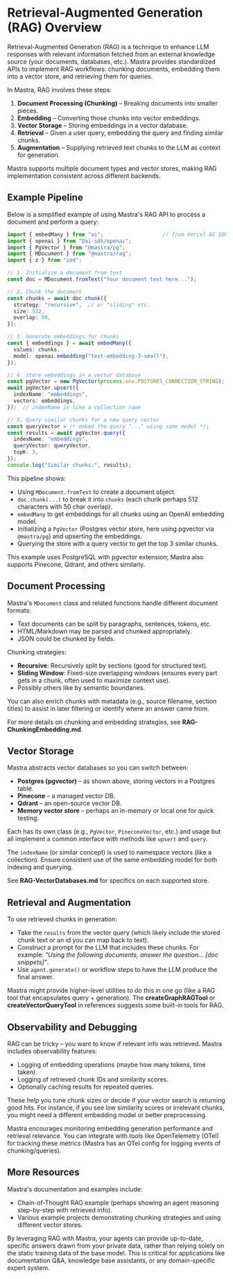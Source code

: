 # Retrieval-Augmented Generation (RAG) Overview

Retrieval-Augmented Generation (RAG) is a technique to enhance LLM responses with relevant information fetched from an external knowledge source (your documents, databases, etc.). Mastra provides standardized APIs to implement RAG workflows: chunking documents, embedding them into a vector store, and retrieving them for queries.

In Mastra, RAG involves these steps:
1. **Document Processing (Chunking)** – Breaking documents into smaller pieces.
2. **Embedding** – Converting those chunks into vector embeddings.
3. **Vector Storage** – Storing embeddings in a vector database.
4. **Retrieval** – Given a user query, embedding the query and finding similar chunks.
5. **Augmentation** – Supplying retrieved text chunks to the LLM as context for generation.

Mastra supports multiple document types and vector stores, making RAG implementation consistent across different backends.

## Example Pipeline

Below is a simplified example of using Mastra's RAG API to process a document and perform a query:

```ts
import { embedMany } from "ai";                   // from Vercel AI SDK
import { openai } from "@ai-sdk/openai";
import { PgVector } from "@mastra/pg";
import { MDocument } from "@mastra/rag";
import { z } from "zod";

// 1. Initialize a document from text
const doc = MDocument.fromText("Your document text here...");

// 2. Chunk the document
const chunks = await doc.chunk({
  strategy: "recursive",  // or "sliding" etc.
  size: 512,
  overlap: 50,
});

// 3. Generate embeddings for chunks
const { embeddings } = await embedMany({
  values: chunks,
  model: openai.embedding("text-embedding-3-small"),
});

// 4. Store embeddings in a vector database
const pgVector = new PgVector(process.env.POSTGRES_CONNECTION_STRING);
await pgVector.upsert({
  indexName: "embeddings",
  vectors: embeddings,
});  // indexName is like a collection name

// 5. Query similar chunks for a new query vector
const queryVector = /* embed the query "..." using same model */;
const results = await pgVector.query({
  indexName: "embeddings",
  queryVector: queryVector,
  topK: 3,
});
console.log("Similar chunks:", results);
```

This pipeline shows:
- Using `MDocument.fromText` to create a document object.
- `doc.chunk(...)` to break it into `chunks` (each chunk perhaps 512 characters with 50 char overlap).
- `embedMany` to get embeddings for all chunks using an OpenAI embedding model.
- Initializing a `PgVector` (Postgres vector store, here using pgvector via `@mastra/pg`) and upserting the embeddings.
- Querying the store with a query vector to get the top 3 similar chunks.

This example uses PostgreSQL with pgvector extension; Mastra also supports Pinecone, Qdrant, and others similarly.

## Document Processing

Mastra's `MDocument` class and related functions handle different document formats:
- Text documents can be split by paragraphs, sentences, tokens, etc.
- HTML/Markdown may be parsed and chunked appropriately.
- JSON could be chunked by fields.

Chunking strategies:
- **Recursive**: Recursively split by sections (good for structured text).
- **Sliding Window**: Fixed-size overlapping windows (ensures every part gets in a chunk, often used to maximize context use).
- Possibly others like by semantic boundaries.

You can also enrich chunks with metadata (e.g., source filename, section titles) to assist in later filtering or identify where an answer came from.

For more details on chunking and embedding strategies, see **RAG-ChunkingEmbedding.md**.

## Vector Storage

Mastra abstracts vector databases so you can switch between:
- **Postgres (pgvector)** – as shown above, storing vectors in a Postgres table.
- **Pinecone** – a managed vector DB.
- **Qdrant** – an open-source vector DB.
- **Memory vector store** – perhaps an in-memory or local one for quick testing.

Each has its own class (e.g., `PgVector`, `PineconeVector`, etc.) and usage but all implement a common interface with methods like `upsert` and `query`.

The `indexName` (or similar concept) is used to namespace vectors (like a collection). Ensure consistent use of the same embedding model for both indexing and querying.

See **RAG-VectorDatabases.md** for specifics on each supported store.

## Retrieval and Augmentation

To use retrieved chunks in generation:
- Take the `results` from the vector query (which likely include the stored chunk text or an id you can map back to text).
- Construct a prompt for the LLM that includes these chunks. For example: *"Using the following documents, answer the question... [doc snippets]"*.
- Use `agent.generate()` or workflow steps to have the LLM produce the final answer.

Mastra might provide higher-level utilities to do this in one go (like a RAG tool that encapsulates query + generation). The **createGraphRAGTool** or **createVectorQueryTool** in references suggests some built-in tools for RAG.

## Observability and Debugging

RAG can be tricky – you want to know if relevant info was retrieved. Mastra includes observability features:
- Logging of embedding operations (maybe how many tokens, time taken).
- Logging of retrieved chunk IDs and similarity scores.
- Optionally caching results for repeated queries.

These help you tune chunk sizes or decide if your vector search is returning good hits. For instance, if you see low similarity scores or irrelevant chunks, you might need a different embedding model or better preprocessing.

Mastra encourages monitoring embedding generation performance and retrieval relevance. You can integrate with tools like OpenTelemetry (OTel) for tracking these metrics (Mastra has an OTel config for logging events of chunking/queries).

## More Resources

Mastra's documentation and examples include:
- Chain-of-Thought RAG example (perhaps showing an agent reasoning step-by-step with retrieved info).
- Various example projects demonstrating chunking strategies and using different vector stores.

By leveraging RAG with Mastra, your agents can provide up-to-date, specific answers drawn from your private data, rather than relying solely on the static training data of the base model. This is critical for applications like documentation Q&A, knowledge base assistants, or any domain-specific expert system.
